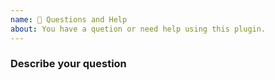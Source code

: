 ```yaml
---
name: 🤔 Questions and Help
about: You have a quetion or need help using this plugin.
---
```


### Describe your question
<!-- A clear and concise description of your question or help wanted.
For example: How can I add a customer with nonce get from this SDK? -->
